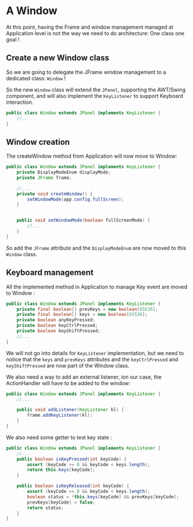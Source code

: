 # A Window

At this point, having the Frame and window management managed at Application level is not the way we need to do
architecture:
One class one goal !

## Create a new Window class

So we are going to delegate the JFrame window management to a dedicated class:  `Window` !

So the new `Window` class will extend the `JPanel`, supporting the AWT/Swing component, and will also implement the
`KeyListener` to support Keyboard interaction.

```java
public class Window extends JPanel implements KeyListener {
    //..
}
```

## Window creation

The createWindow method from Application will now move to Window:

```java
public class Window extends JPanel implements KeyListener {
    private DisplayModeEnum displayMode;
    private JFrame frame;

    //...
    private void createWindow() {
        setWindowMode(app.config.fullScreen);
    }


    public void setWindowMode(boolean fullScreenMode) {
        //...
    }
}
```

So add the `JFrame` attribute and the `DisplayModeEnum` are now moved to this `Window` class.

## Keyboard management

All the implemented method in Application to manage Key event are moved to Window :

```java
public class Window extends JPanel implements KeyListener {
    private final boolean[] prevKeys = new boolean[65536];
    private final boolean[] keys = new boolean[65536];
    private boolean anyKeyPressed;
    private boolean keyCtrlPressed;
    private boolean keyShiftPressed;
    //...
}
```

We will not go into details for `KeyListener` implementation, but we need to notice that the `keys` and `prevKeys`
attributes
and the `keyCtrlPressed` and `keyShiftPressed` are now part of the Window class.

We also need a way to add an external listener, ion our case, the ActionHandler will have to be added to the window:

```java
public class Window extends JPanel implements KeyListener {
    //...

    public void addListener(KeyListener kl) {
        frame.addKeyListener(kl);
    }
}
```

We also need some getter to test key state :

```java
public class Window extends JPanel implements KeyListener {
    //...
    public boolean isKeyPressed(int keyCode) {
        assert (keyCode >= 0 && keyCode < keys.length);
        return this.keys[keyCode];
    }

    public boolean isKeyReleased(int keyCode) {
        assert (keyCode >= 0 && keyCode < keys.length);
        boolean status = !this.keys[keyCode] && prevKeys[keyCode];
        prevKeys[keyCode] = false;
        return status;
    }
}
```
